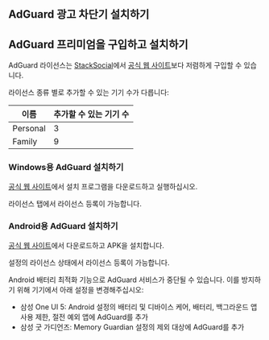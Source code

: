 ## AdGuard 광고 차단기 설치하기

## AdGuard 프리미엄을 구입하고 설치하기

AdGuard 라이선스는 [StackSocial](https://stacksocial.com/sales/adguard-family-plan-lifetime-subscription)에서 [공식 웹 사이트](https://adguard.com)보다 저렴하게 구입할 수 있습니다.

라이선스 종류 별로 추가할 수 있는 기기 수가 다릅니다:

이름 | 추가할 수 있는 기기 수
--- | ---------------------
Personal | 3
Family | 9

### Windows용 AdGuard 설치하기

[공식 웹 사이트](https://adguard.com/ko/adguard-windows/overview.html)에서 설치 프로그램을 다운로드하고 실행하십시오.

라이선스 탭에서 라이선스 등록이 가능합니다.

### Android용 AdGuard 설치하기

[공식 웹 사이트](https://adguard.com/ko/adguard-android/overview.html)에서 다운로드하고 APK을 설치합니다.

설정의 라이선스 상태에서 라이선스 등록이 가능합니다.

Android 배터리 최적화 기능으로 AdGuard 서비스가 중단될 수 있습니다.
이를 방지하기 위해 기기에서 아래 설정을 변경해주십시오:

- 삼성 One UI 5: Android 설정의 배터리 및 디바이스 케어, 배터리, 백그라운드 앱 사용 제한, 절전 예외 앱에 AdGuard를 추가
- 삼성 굿 가디언즈: Memory Guardian 설정의 제외 대상에 AdGuard를 추가
